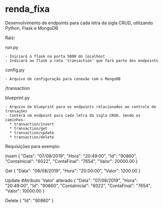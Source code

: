 # renda_fixa

Desenvolvimento de endpoints para cada letra da sigla CRUD, utilizando Python, Flask e MongoDB

Raiz:

  run.py
  
    - Iniciará o flask na porta 5000 do localhost
    - Indicará ao flask a rota 'transaction' que fará parte dos endpoints
    
  config.py
  
    - Arquivo de configuração para conexão com o MongoDB

/transaction

  blueprint.py
  
    - Arquivo de blueprint para os endpoints relacionados ao controle de transações
    - Conterá um endpoint para cada letra da sigla CRUD. Sendo os caminhos:
      * transaction/insert
      * transaction/get
      * transaction/update
      * transaction/delete
      
Requisições para exemplo:

Insert
{
    "Data": "07/08/2019",
    "Hora": "20:49:00",
    "Id": "90860",
    "ContaInicial": "6022",
    "ContaFinal": "7654",
    "Valor": 20000.00
}

Get
{
    "Data": "08/08/2019",
    "Hora": "20:00:00",
    "Valor": 1200.00
}

Update
#Atributo 'Valor' alterado
{
    "Data": "07/08/2019",
    "Hora": "20:49:00",
    "Id": "90860",
    "ContaInicial": "6022",
    "ContaFinal": "7654",
    "Valor": 10000.00
}

Delete
{
    "Id": "90860"
}
